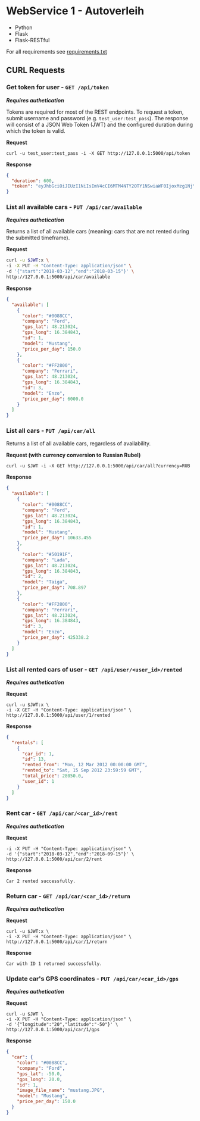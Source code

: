 # WebService 1 - Autoverleih

* Python
* Flask
* Flask-RESTful

For all requirements see [requirements.txt](./requirements.txt)

## CURL Requests
### Get token for user - `GET /api/token`
***Requires authetication***

Tokens are required for most of the REST endpoints. 
To request a token, submit username and password (e.g. `test_user:test_pass`).
The response will consist of a JSON Web Token (JWT) and the configured duration during which the token is valid.

**Request**
```shell
curl -u test_user:test_pass -i -X GET http://127.0.0.1:5000/api/token
``` 

**Response**
```json 
{
  "duration": 600,
  "token": "eyJhbGciOiJIUzI1NiIsImV4cCI6MTM4NTY2OTY1NSwiaWF0IjoxMzg1NjY5MDU1fQ.eyJpZCI6MX0.XbOEFJkhjHJ5uRINh2JA1BPzXjSohKYDRT472wGOvjc"
}
```

### List all available cars - `PUT /api/car/available`
***Requires authetication***

Returns a list of all available cars (meaning: cars that are not rented during the submitted timeframe).

**Request**
```bash
curl -u $JWT:x \
-i -X PUT -H "Content-Type: application/json" \
-d '{"start":"2018-03-12","end":"2018-03-15"}' \
http://127.0.0.1:5000/api/car/available
```

**Response**
```json
{
  "available": [
    {
      "color": "#0088CC", 
      "company": "Ford", 
      "gps_lat": 48.213024, 
      "gps_long": 16.384843, 
      "id": 1, 
      "model": "Mustang", 
      "price_per_day": 150.0
    }, 
    {
      "color": "#FF2800", 
      "company": "Ferrari", 
      "gps_lat": 48.213024, 
      "gps_long": 16.384843, 
      "id": 3, 
      "model": "Enzo", 
      "price_per_day": 6000.0
    }
  ]
}
```

### List all cars - `PUT /api/car/all`
Returns a list of all available cars, regardless of availability.

**Request (with currency conversion to Russian Rubel)**
```shell
curl -u $JWT -i -X GET http://127.0.0.1:5000/api/car/all?currency=RUB
```

**Response**
```json
{
  "available": [
    {
      "color": "#0088CC", 
      "company": "Ford", 
      "gps_lat": 48.213024, 
      "gps_long": 16.384843, 
      "id": 1, 
      "model": "Mustang", 
      "price_per_day": 10633.455
    }, 
    {
      "color": "#50191F", 
      "company": "Lada", 
      "gps_lat": 48.213024, 
      "gps_long": 16.384843, 
      "id": 2, 
      "model": "Taiga", 
      "price_per_day": 708.897
    }, 
    {
      "color": "#FF2800", 
      "company": "Ferrari", 
      "gps_lat": 48.213024, 
      "gps_long": 16.384843, 
      "id": 3, 
      "model": "Enzo", 
      "price_per_day": 425338.2
    }
  ]
}
```

### List all rented cars of user - `GET /api/user/<user_id>/rented`
***Requires authetication***

**Request**
```shell
curl -u $JWT:x \
-i -X GET -H "Content-Type: application/json" \
http://127.0.0.1:5000/api/user/1/rented
```

**Response**
```json
{
  "rentals": [
    {
      "car_id": 1, 
      "id": 13, 
      "rented_from": "Mon, 12 Mar 2012 00:00:00 GMT", 
      "rented_to": "Sat, 15 Sep 2012 23:59:59 GMT", 
      "total_price": 28050.0, 
      "user_id": 1
    }
  ]
}
```

### Rent car - `GET /api/car/<car_id>/rent`
***Requires authetication***

**Request**

```shellcurl -u $JWT:x \
-i -X PUT -H "Content-Type: application/json" \
-d '{"start":"2018-03-12","end":"2018-09-15"}' \
http://127.0.0.1:5000/api/car/2/rent  
```

**Response**
```
Car 2 rented successfully.
```

### Return car - `GET /api/car/<car_id>/return`

***Requires authetication***

**Request**
```shell
curl -u $JWT:x \
-i -X PUT -H "Content-Type: application/json" \
http://127.0.0.1:5000/api/car/1/return
```

**Response**
```
Car with ID 1 returned successfully.
```


### Update car's GPS coordinates - `PUT /api/car/<car_id>/gps`

***Requires authetication***

**Request**
```shell
curl -u $JWT \
-i -X PUT -H "Content-Type: application/json" \ 
-d '{"longitude":"20","latitude":"-50"}' \
http://127.0.0.1:5000/api/car/1/gps

```

**Response**
```json
{
  "car": {
    "color": "#0088CC", 
    "company": "Ford", 
    "gps_lat": -50.0, 
    "gps_long": 20.0, 
    "id": 1, 
    "image_file_name": "mustang.JPG", 
    "model": "Mustang", 
    "price_per_day": 150.0
  }
}
```
